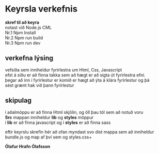 # Keyrsla verkefnis

**skref til að keyra** <br/>
notast við Node.js CML <br/>
Nr.1 Npm Install <br/>
Nr.2 Npm run build <br/>
Nr.3 Npm run dev <br/>

## verkefna lýsing <br/>
 vefsíða sem inniheldur fyrirlestra um Html, Css, Javascript <br/>
 efst á síðu er að finna takka sem að hægt er að sigta út fyrirlestra efni.  <br/>
 þegar að inn í fyrirlestur er komið er hægt að ýta á klára fyrirlestur og þá sést grænt hak við þann fyrirlestur <br/>

 ## skipulag
 í aðalmöppu er að finna Html skjölin, og öll þau tól sem að notuð voru <br/>
 **Src** mappan inniheldur **lib** og **styles** möppur  <br/>
í **lib** er að finna javascript og í **styles** er að finna sass <br/>

eftir keyrslu skrefin hér að ofan myndast svo dist mappa sem að inniheldur bundle.js og map af því sem og styles.css+ <br/>


**Ólafur Hrafn Ólafsson**
